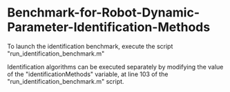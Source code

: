 # Benchmark-for-Robot-Dynamic-Parameter-Identification-Methods

To launch the identification benchmark, execute the script "run_identification_benchmark.m"

Identification algorithms can be executed separately by modifying the value of the "identificationMethods" variable, at line 103 of the "run_identification_benchmark.m" script.
